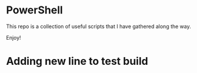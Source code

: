 # PowerShell

This repo is a collection of useful scripts that I have gathered along the way. 

Enjoy!

# Adding new line to test build
